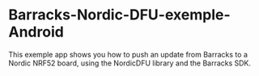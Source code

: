 # Barracks-Nordic-DFU-exemple-Android
This exemple app shows you how to push an update from Barracks to a Nordic NRF52 board, using the NordicDFU library and the Barracks SDK.
